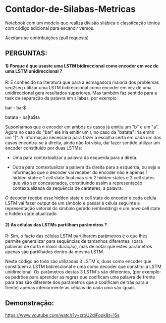 # Contador-de-Silabas-Metricas
Notebook com um modelo que realiza divisão silábica e classifcação tónica com código adicional para escandir versos.

Aceitam-se contribuições (pull requests)


## PERGUNTAS:

#### 1) Porque é que usaste uma LSTM bidireccional como encoder em vez de uma LSTM unidireccional ?

R: É conhecido na literatura que para a esmagadora maioria dos problemas seq2seq utilizar uma LSTM bidireccional como encoder em vez de uma unidireccional gera resultados superiores. Mas também faz sentido para a task de separação da palavra em sílabas, por exemplo:

bar - bar$

batata - ba|ta$ta

Suponhamos que o encoder em ambos os casos já emitiu um "b" e um "a". Agora no caso do "bar" ele iria emitir um r, no caso da "batata" iria emitir um "|". A informação necessária para fazer a escolha certa em cada um dos casos encontra-se à direita, ainda não foi vista, daí fazer sentido utilizar um encoder constítuido por duas LSTMs: 

- Uma para contextualizar a palavra da esquerda para a direta.

- Outra para contextualizar a palavra da direita para a esquerda, ou seja  a informação que o decoder vai receber do encoder não é apenas 1 hidden state e 1 cell state final mas sim 2 hidden states e 2 cell states que vão ser concatenados, constituindo assim a representação contextualizada da sequência de carateres, a palavra.

O decoder recebe esse hidden state e cell state do encoder e cada célula LSTM vai fazer output de um símbolo e passar à célula seguinte a representação vetorial do símbolo gerado (embedding) e um novo cell state e hidden state atualizado.

#### 2) As células das LSTMs partilham parâmetros ?

R: Sim, o facto das células LSTM partilharem parâmetros é o que lhes permite generalizar para sequências de tamanhos diferentes, (para palavras de curta e maior duração), mas de notar que estes parâmetros apenas são partilhados dentro da mesma LSTM. 

Neste código ao todo são utilizadas 3 LSTM´s, duas como encoder que constituem a LSTM bidireccional e uma como decoder que constitui a LSTM unidirecional. Os parâmetros destas 3 LSTM´s são diferentes, (por exemplo: os padrões para aprender as regras que codificam uma palavra de frente para trás são diferente dos parâmetros que a codificam de trás para a frente) apenas interiormente as células de cada uma são iguais.



## Demonstração:
https://www.youtube.com/watch?v=zroU2diFogk&t=15s
